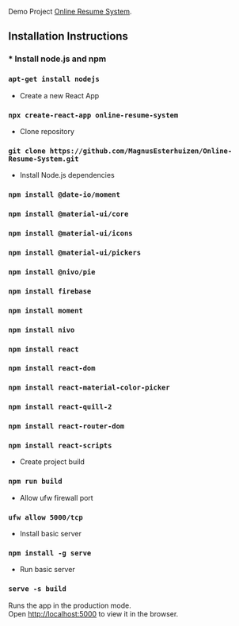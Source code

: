 Demo Project [Online Resume System](http://businessbox1.dedicated.co.za).

## Installation Instructions

### * Install node.js and npm
### `apt-get install nodejs`

* Create a new React App
### `npx create-react-app online-resume-system`

* Clone repository
### `git clone https://github.com/MagnusEsterhuizen/Online-Resume-System.git`

* Install Node.js dependencies
### `npm install @date-io/moment`

### `npm install @material-ui/core`

### `npm install @material-ui/icons`

### `npm install @material-ui/pickers`

### `npm install @nivo/pie`

### `npm install firebase`

### `npm install moment`

### `npm install nivo`

### `npm install react`

### `npm install react-dom`

### `npm install react-material-color-picker`

### `npm install react-quill-2`

### `npm install react-router-dom`

### `npm install react-scripts`

* Create project build
### `npm run build`

* Allow ufw firewall port
### `ufw allow 5000/tcp`

* Install basic server
### `npm install -g serve`

* Run basic server
### `serve -s build`

Runs the app in the production mode.<br>
Open [http://localhost:5000](http://localhost:5000) to view it in the browser.